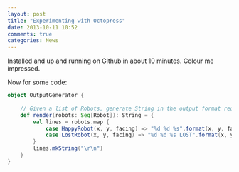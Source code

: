 ```yaml
---
layout: post
title: "Experimenting with Octopress"
date: 2013-10-11 10:52
comments: true
categories: News
---
```


Installed and up and running on Github in about 10 minutes. Colour me impressed.

Now for some code:

``` scala Outputting a list of robots, one per line
object OutputGenerator {
    
    // Given a list of Robots, generate String in the output format required, one line per Robot.
    def render(robots: Seq[Robot]): String = {
        val lines = robots.map {
            case HappyRobot(x, y, facing) => "%d %d %s".format(x, y, facing)
            case LostRobot(x, y, facing) => "%d %d %s LOST".format(x, y, facing)
        }
        lines.mkString("\r\n")
    }
}
```